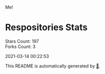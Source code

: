 Me!

# Respositories Stats
Stars Count: 197  
Forks Count: 3

2021-03-14 00:22:53  

This README is automatically generated by [🐰](https://github.com/rnitta/rnitta).
